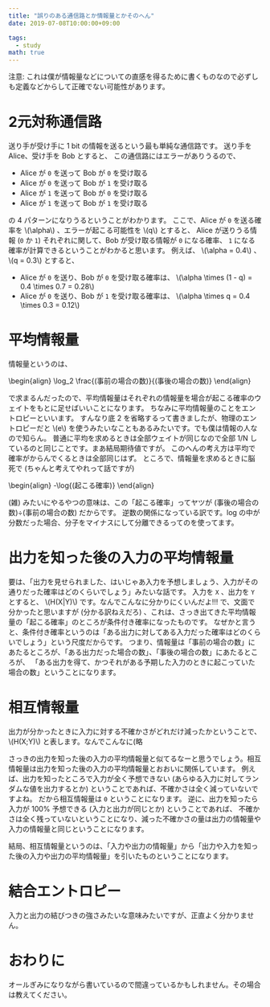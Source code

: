 ```yaml
---
title: "誤りのある通信路とか情報量とかそのへん"
date: 2019-07-08T10:00:00+09:00

tags:
  - study
math: true
---
```


注意: これは僕が情報量などについての直感を得るために書くものなので必ずしも定義などからして正確でない可能性があります。

# 2元対称通信路

送り手が受け手に 1 bit の情報を送るという最も単純な通信路です。
送り手を Alice、受け手を Bob とすると、 この通信路にはエラーがありうるので、

- Alice が `0` を送って Bob が `0` を受け取る
- Alice が `0` を送って Bob が `1` を受け取る
- Alice が `1` を送って Bob が `0` を受け取る
- Alice が `1` を送って Bob が `1` を受け取る

の 4 パターンになりうるということがわかります。
ここで、Alice が `0` を送る確率を \\(\alpha\\) 、エラーが起こる可能性を \\(q\\) とすると、
Alice が送りうる情報 (`0` か `1`) それぞれに関して、Bob が受け取る情報が `0` になる確率、 `1` になる確率が計算できるということがわかると思います。
例えば、  \\(\alpha = 0.4\\) 、 \\(q = 0.3\\) とすると、

- Alice が `0` を送り、Bob が `0` を受け取る確率は、 \\(\alpha \times (1 - q) = 0.4 \times 0.7 = 0.28\\)
- Alice が `0` を送り、Bob が `1` を受け取る確率は、 \\(\alpha \times q = 0.4 \times 0.3 = 0.12\\)

# 平均情報量

情報量というのは、

\begin{align}
\log_2 \frac{(事前の場合の数)}{(事後の場合の数)}
\end{align}

で求まるんだったので、平均情報量はそれぞれの情報量を場合が起こる確率のウェイトをもとに足せばいいことになります。
ちなみに平均情報量のことをエントロピーといいます。
すんなり底 2 を省略するって書きましたが、物理のエントロピーだと \\(e\\) を使うみたいなこともあるみたいです。でも僕は情報の人なので知らん。
普通に平均を求めるときは全部ウェイトが同じなので全部 1/N しているのと同じことです。まあ結局期待値ですが。
このへんの考え方は平均で確率がからんでくるときは全部同じはず。
ところで、情報量を求めるときに脳死で (ちゃんと考えてやれって話ですが)

\begin{align}
-\log{(起こる確率)}
\end{align}

(雑) みたいにやるやつの意味は、この「起こる確率」ってヤツが (事後の場合の数)÷(事前の場合の数) だからです。
逆数の関係になっている訳です。log の中が分数だった場合、分子をマイナスにして分離できるってのを使ってます。

# 出力を知った後の入力の平均情報量

要は、「出力を見せられました、はいじゃあ入力を予想しましょう、入力がその通りだった確率はどのくらいでしょう」みたいな話です。
入力を `X` 、出力を `Y` とすると、 \\(H(X|Y)\\)  です。なんでこんなに分かりにくいんだよ!!!
で、文面で分かったと思いますが (分かる訳ねえだろ) 、これは、さっき出てきた平均情報量の「起こる確率」のところが条件付き確率になったものです。
なぜかと言うと、条件付き確率というのは「ある出力に対してある入力だった確率はどのくらいでしょう」という尺度だからです。
つまり、情報量は「事前の場合の数」にあたるところが、「ある出力だった場合の数」、「事後の場合の数」にあたるところが、
「ある出力を得て、かつそれがある予期した入力のときに起こっていた場合の数」ということになります。

# 相互情報量

出力が分かったときに入力に対する不確かさがどれだけ減ったかということで、\\(H(X;Y)\\) と表します。なんでこんなに(略

さっきの出力を知った後の入力の平均情報量と似てるなーと思うでしょう。相互情報量は出力を知った後の入力の平均情報量とおおいに関係しています。
例えば、出力を知ったところで入力が全く予想できない (あらゆる入力に対してランダムな値を出力するとか) ということであれば、不確かさは全く減っていないですよね。
だから相互情報量は `0` ということになります。
逆に、出力を知ったら入力が 100% 予想できる (入力と出力が同じとか) ということであれば、
不確かさは全く残っていないということになり、減った不確かさの量は出力の情報量や入力の情報量と同じということになります。

結局、相互情報量というのは、「入力や出力の情報量」から「出力や入力を知った後の入力や出力の平均情報量」を引いたものということになります。

# 結合エントロピー

入力と出力の結びつきの強さみたいな意味みたいですが、正直よく分かりません。

# おわりに

オールぎみになりながら書いているので間違っているかもしれません。その場合は教えてください。
